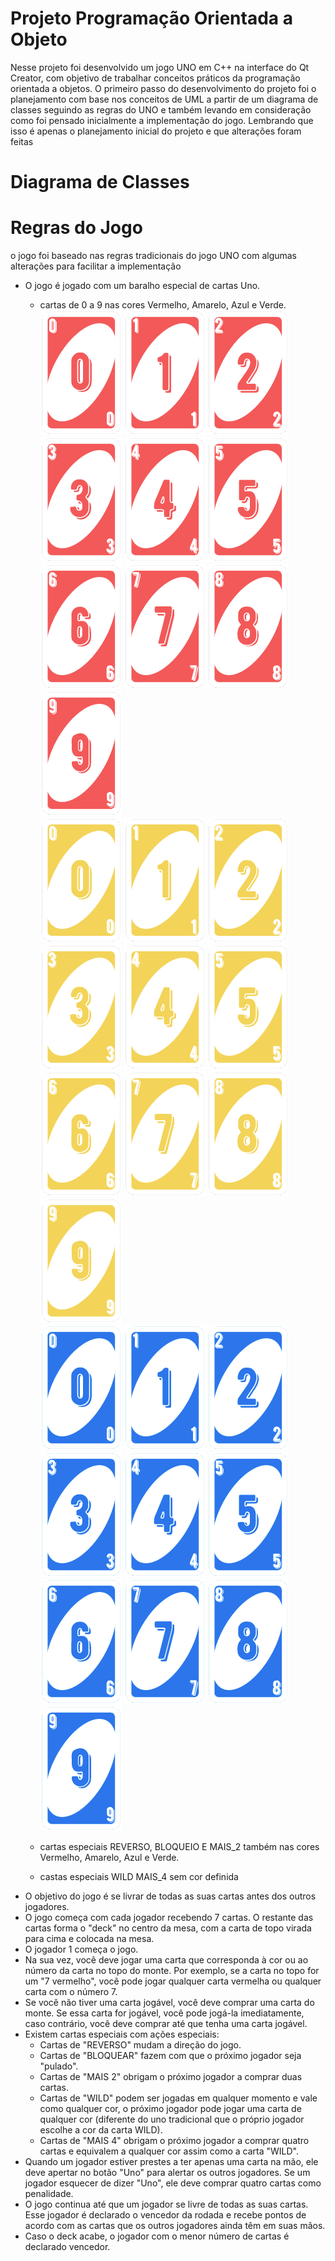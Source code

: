 # Projeto Programação Orientada a Objeto

Nesse projeto foi desenvolvido um jogo UNO em C++ na interface do Qt Creator, com objetivo de trabalhar conceitos práticos da programação orientada a objetos. O primeiro passo do desenvolvimento do projeto foi o planejamento com base nos conceitos de UML a partir de um diagrama de classes seguindo as regras do UNO e também levando em consideração como foi pensado inicialmente a implementação do jogo. Lembrando que isso é apenas o planejamento inicial do projeto e que alterações foram feitas

# Diagrama de Classes



# Regras do Jogo

o jogo foi baseado nas regras tradicionais do jogo UNO com algumas alterações para facilitar a implementação

- O jogo é jogado com um baralho especial de cartas Uno.
    - cartas de 0 a 9 nas cores Vermelho, Amarelo, Azul e Verde.<br>
    ![alt text](https://github.com/pedrohharenza/Projeto_Prog_Orientada_Obj/blob/main/Projeto_Orientada/img/0_vermelho.png)
    ![alt text](https://github.com/pedrohharenza/Projeto_Prog_Orientada_Obj/blob/main/Projeto_Orientada/img/1_vermelho.png)
    ![alt text](https://github.com/pedrohharenza/Projeto_Prog_Orientada_Obj/blob/main/Projeto_Orientada/img/2_vermelho.png)
    ![alt text](https://github.com/pedrohharenza/Projeto_Prog_Orientada_Obj/blob/main/Projeto_Orientada/img/3_vermelho.png)
    ![alt text](https://github.com/pedrohharenza/Projeto_Prog_Orientada_Obj/blob/main/Projeto_Orientada/img/4_vermelho.png)
    ![alt text](https://github.com/pedrohharenza/Projeto_Prog_Orientada_Obj/blob/main/Projeto_Orientada/img/5_vermelho.png)
    ![alt text](https://github.com/pedrohharenza/Projeto_Prog_Orientada_Obj/blob/main/Projeto_Orientada/img/6_vermelho.png)
    ![alt text](https://github.com/pedrohharenza/Projeto_Prog_Orientada_Obj/blob/main/Projeto_Orientada/img/7_vermelho.png)
    ![alt text](https://github.com/pedrohharenza/Projeto_Prog_Orientada_Obj/blob/main/Projeto_Orientada/img/8_vermelho.png)
    ![alt text](https://github.com/pedrohharenza/Projeto_Prog_Orientada_Obj/blob/main/Projeto_Orientada/img/9_vermelho.png) <br>
    ![alt text](https://github.com/pedrohharenza/Projeto_Prog_Orientada_Obj/blob/main/Projeto_Orientada/img/0_amarelo.png)
    ![alt text](https://github.com/pedrohharenza/Projeto_Prog_Orientada_Obj/blob/main/Projeto_Orientada/img/1_amarelo.png)
    ![alt text](https://github.com/pedrohharenza/Projeto_Prog_Orientada_Obj/blob/main/Projeto_Orientada/img/2_amarelo.png)
    ![alt text](https://github.com/pedrohharenza/Projeto_Prog_Orientada_Obj/blob/main/Projeto_Orientada/img/3_amarelo.png)
    ![alt text](https://github.com/pedrohharenza/Projeto_Prog_Orientada_Obj/blob/main/Projeto_Orientada/img/4_amarelo.png)
    ![alt text](https://github.com/pedrohharenza/Projeto_Prog_Orientada_Obj/blob/main/Projeto_Orientada/img/5_amarelo.png)
    ![alt text](https://github.com/pedrohharenza/Projeto_Prog_Orientada_Obj/blob/main/Projeto_Orientada/img/6_amarelo.png)
    ![alt text](https://github.com/pedrohharenza/Projeto_Prog_Orientada_Obj/blob/main/Projeto_Orientada/img/7_amarelo.png)
    ![alt text](https://github.com/pedrohharenza/Projeto_Prog_Orientada_Obj/blob/main/Projeto_Orientada/img/8_amarelo.png)
    ![alt text](https://github.com/pedrohharenza/Projeto_Prog_Orientada_Obj/blob/main/Projeto_Orientada/img/9_amarelo.png) <br>
    ![alt text](https://github.com/pedrohharenza/Projeto_Prog_Orientada_Obj/blob/main/Projeto_Orientada/img/0_azul.png)
    ![alt text](https://github.com/pedrohharenza/Projeto_Prog_Orientada_Obj/blob/main/Projeto_Orientada/img/1_azul.png)
    ![alt text](https://github.com/pedrohharenza/Projeto_Prog_Orientada_Obj/blob/main/Projeto_Orientada/img/2_azul.png)
    ![alt text](https://github.com/pedrohharenza/Projeto_Prog_Orientada_Obj/blob/main/Projeto_Orientada/img/3_azul.png)
    ![alt text](https://github.com/pedrohharenza/Projeto_Prog_Orientada_Obj/blob/main/Projeto_Orientada/img/4_azul.png)
    ![alt text](https://github.com/pedrohharenza/Projeto_Prog_Orientada_Obj/blob/main/Projeto_Orientada/img/5_azul.png)
    ![alt text](https://github.com/pedrohharenza/Projeto_Prog_Orientada_Obj/blob/main/Projeto_Orientada/img/6_azul.png)
    ![alt text](https://github.com/pedrohharenza/Projeto_Prog_Orientada_Obj/blob/main/Projeto_Orientada/img/7_azul.png)
    ![alt text](https://github.com/pedrohharenza/Projeto_Prog_Orientada_Obj/blob/main/Projeto_Orientada/img/8_azul.png)
    ![alt text](https://github.com/pedrohharenza/Projeto_Prog_Orientada_Obj/blob/main/Projeto_Orientada/img/9_azul.png)
 
    - cartas especiais REVERSO, BLOQUEIO E MAIS_2 também nas cores Vermelho, Amarelo, Azul e Verde.
    - castas especiais WILD MAIS_4 sem cor definida
- O objetivo do jogo é se livrar de todas as suas cartas antes dos outros jogadores.
- O jogo começa com cada jogador recebendo 7 cartas. O restante das cartas forma o "deck" no centro da mesa, com a carta de topo virada para cima e colocada na mesa.
- O jogador 1 começa o jogo.
- Na sua vez, você deve jogar uma carta que corresponda à cor ou ao número da carta no topo do monte. Por exemplo, se a carta no topo for um "7 vermelho", você pode jogar qualquer carta vermelha ou qualquer carta com o número 7.
- Se você não tiver uma carta jogável, você deve comprar uma carta do monte. Se essa carta for jogável, você pode jogá-la imediatamente, caso contrário, você deve comprar até que tenha uma carta jogável.
- Existem cartas especiais com ações especiais:
  - Cartas de "REVERSO" mudam a direção do jogo.
  - Cartas de "BLOQUEAR" fazem com que o próximo jogador seja "pulado".
  - Cartas de "MAIS 2" obrigam o próximo jogador a comprar duas cartas.
  - Cartas de "WILD" podem ser jogadas em qualquer momento e vale como qualquer cor, o próximo jogador pode jogar uma carta de qualquer cor (diferente do uno tradicional que o próprio jogador escolhe a cor da carta WILD).
  - Cartas de "MAIS 4" obrigam o próximo jogador a comprar quatro cartas e equivalem a qualquer cor assim como a carta "WILD".
- Quando um jogador estiver prestes a ter apenas uma carta na mão, ele deve apertar no botão "Uno" para alertar os outros jogadores. Se um jogador esquecer de dizer "Uno", ele deve comprar quatro cartas como penalidade.
- O jogo continua até que um jogador se livre de todas as suas cartas. Esse jogador é declarado o vencedor da rodada e recebe pontos de acordo com as cartas que os outros jogadores ainda têm em suas mãos.
- Caso o deck acabe, o jogador com o menor número de cartas é declarado vencedor.
